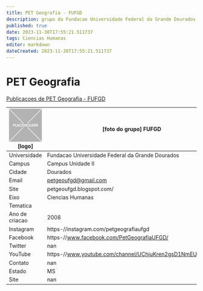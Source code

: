 ```yaml
---
title: PET Geografia - FUFGD
description: grupo da Fundacao Universidade Federal da Grande Dourados
published: true
date: 2023-11-30T17:55:21.511737
tags: Ciencias Humanas
editor: markdown
dateCreated: 2023-11-30T17:55:21.511737
---
```


# PET Geografia

[Publicacoes de PET Geografia - FUFGD](/atividade/70PETGeografiaFUFGD/feed.md)

| ![placeholder.png](/placeholder.png) [logo] | [foto do grupo] FUFGD         |
| ------------------------------------------- | ------------------------------------------------- |
| Universidade                                | Fundacao Universidade Federal da Grande Dourados      |
| Campus                                      | Campus Unidade II            |
| Cidade                                      | Dourados             |
| Email                                       | petgeoufgd@gmail.com             |
| Site                                        | petgeoufgd.blogspot.com/              |
| Eixo                                        | Ciencias Humanas              |
| Tematica                                    |           |
| Ano de criacao                              | 2008        |
| Instagram                                   | https-//instagram.com/petgeografiaufgd         |
| Facebook                                    | https-//www.facebook.com/PetGeografiaUFGD/          |
| Twitter                                     | nan           |
| YouTube                                     | https-//www.youtube.com/channel/UChjuKren2gsD1NmEUS8KlUQ           |
| Contato                                     | nan         |
| Estado                                      |  MS            |
| Site                                        | nan |
